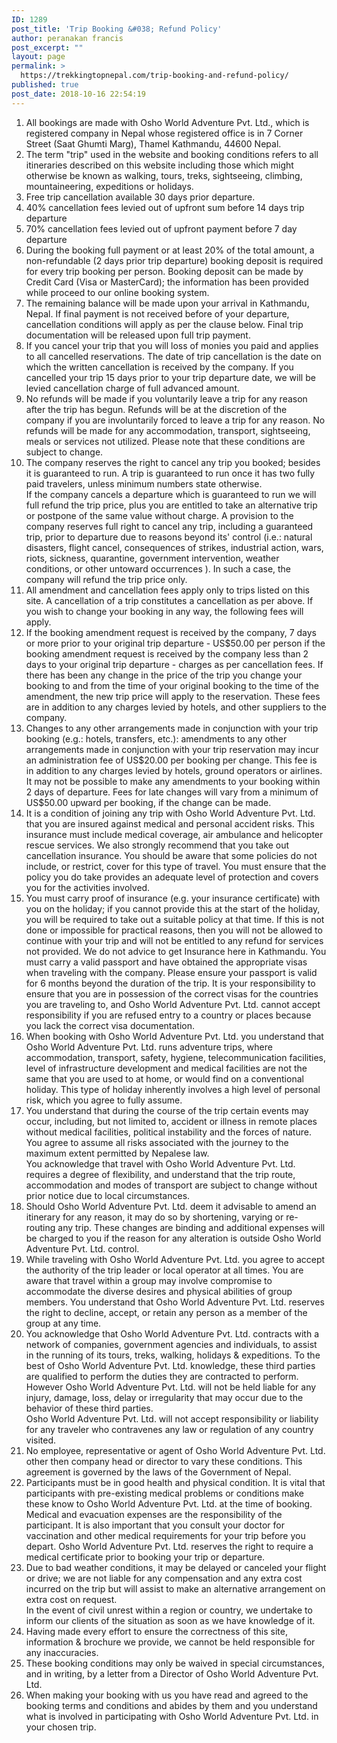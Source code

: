 ```yaml
---
ID: 1289
post_title: 'Trip Booking &#038; Refund Policy'
author: peranakan francis
post_excerpt: ""
layout: page
permalink: >
  https://trekkingtopnepal.com/trip-booking-and-refund-policy/
published: true
post_date: 2018-10-16 22:54:19
---
```

<!-- wp:list {"ordered":true} -->
<ol><li>All bookings are made with Osho World Adventure Pvt. Ltd., which is registered company in Nepal whose registered office is in 7 Corner Street (Saat Ghumti Marg), Thamel Kathmandu, 44600 Nepal.</li><li>The term "trip" used in the website and booking conditions refers to all itineraries described on this website including those which might otherwise be known as walking, tours, treks, sightseeing, climbing, mountaineering, expeditions or holidays.</li><li>Free trip cancellation available 30 days prior departure.</li><li>40% cancellation fees levied out of upfront sum before 14 days trip departure</li><li>70% cancellation fees levied out of upfront payment before 7 day departure</li><li>During the booking full payment or at least 20% of the total amount, a non-refundable (2 days prior trip departure) booking deposit is required for every trip booking per person. Booking deposit can be made by Credit Card (Visa or MasterCard); the information has been provided while proceed to our online booking system.</li><li>The remaining balance will be made upon your arrival in Kathmandu, Nepal. If final payment is not received before of your departure, cancellation conditions will apply as per the clause below. Final trip documentation will be released upon full trip payment.</li><li>If you cancel your trip that you will loss of monies you paid and applies to all cancelled reservations. The date of trip cancellation is the date on which the written cancellation is received by the company. If you cancelled your trip 15 days prior to your trip departure date, we will be levied cancellation charge of full advanced amount.</li><li>No refunds will be made if you voluntarily leave a trip for any reason after the trip has begun. Refunds will be at the discretion of the company if you are involuntarily forced to leave a trip for any reason. No refunds will be made for any accommodation, transport, sightseeing, meals or services not utilized. Please note that these conditions are subject to change.</li><li>The company reserves the right to cancel any trip you booked; besides it is guaranteed to run. A trip is guaranteed to run once it has two fully paid travelers, unless minimum numbers state otherwise.<br/>If the company cancels a departure which is guaranteed to run we will full refund the trip price, plus you are entitled to take an alternative trip or postpone of the same value without charge. A provision to the company reserves full right to cancel any trip, including a guaranteed trip, prior to departure due to reasons beyond its' control (i.e.: natural disasters, flight cancel, consequences of strikes, industrial action, wars, riots, sickness, quarantine, government intervention, weather conditions, or other untoward occurrences ). In such a case, the company will refund the trip price only.</li><li>All amendment and cancellation fees apply only to trips listed on this site. A cancellation of a trip constitutes a cancellation as per above. If you wish to change your booking in any way, the following fees will apply.</li><li>If the booking amendment request is received by the company, 7 days or more prior to your original trip departure - US$50.00 per person if the booking amendment request is received by the company less than 2 days to your original trip departure - charges as per cancellation fees. If there has been any change in the price of the trip you change your booking to and from the time of your original booking to the time of the amendment, the new trip price will apply to the reservation. These fees are in addition to any charges levied by hotels, and other suppliers to the company.</li><li>Changes to any other arrangements made in conjunction with your trip booking (e.g.: hotels, transfers, etc.): amendments to any other arrangements made in conjunction with your trip reservation may incur an administration fee of US$20.00 per booking per change. This fee is in addition to any charges levied by hotels, ground operators or airlines.<br/>It may not be possible to make any amendments to your booking within 2 days of departure. Fees for late changes will vary from a minimum of US$50.00 upward per booking, if the change can be made.</li><li>It is a condition of joining any trip with Osho World Adventure Pvt. Ltd. that you are insured against medical and personal accident risks. This insurance must include medical coverage, air ambulance and helicopter rescue services. We also strongly recommend that you take out cancellation insurance. You should be aware that some policies do not include, or restrict, cover for this type of travel. You must ensure that the policy you do take provides an adequate level of protection and covers you for the activities involved.</li><li>You must carry proof of insurance (e.g. your insurance certificate) with you on the holiday; if you cannot provide this at the start of the holiday, you will be required to take out a suitable policy at that time. If this is not done or impossible for practical reasons, then you will not be allowed to continue with your trip and will not be entitled to any refund for services not provided. We do not advice to get Insurance here in Kathmandu. You must carry a valid passport and have obtained the appropriate visas when traveling with the company. Please ensure your passport is valid for 6 months beyond the duration of the trip. It is your responsibility to ensure that you are in possession of the correct visas for the countries you are traveling to, and Osho World Adventure Pvt. Ltd. cannot accept responsibility if you are refused entry to a country or places because you lack the correct visa documentation.</li><li>When booking with Osho World Adventure Pvt. Ltd. you understand that Osho World Adventure Pvt. Ltd. runs adventure trips, where accommodation, transport, safety, hygiene, telecommunication facilities, level of infrastructure development and medical facilities are not the same that you are used to at home, or would find on a conventional holiday. This type of holiday inherently involves a high level of personal risk, which you agree to fully assume.</li><li>You understand that during the course of the trip certain events may occur, including, but not limited to, accident or illness in remote places without medical facilities, political instability and the forces of nature. You agree to assume all risks associated with the journey to the maximum extent permitted by Nepalese law.<br/>You acknowledge that travel with Osho World Adventure Pvt. Ltd. requires a degree of flexibility, and understand that the trip route, accommodation and modes of transport are subject to change without prior notice due to local circumstances.</li><li>Should Osho World Adventure Pvt. Ltd. deem it advisable to amend an itinerary for any reason, it may do so by shortening, varying or re-routing any trip. These changes are binding and additional expenses will be charged to you if the reason for any alteration is outside Osho World Adventure Pvt. Ltd. control.</li><li>While traveling with Osho World Adventure Pvt. Ltd. you agree to accept the authority of the trip leader or local operator at all times. You are aware that travel within a group may involve compromise to accommodate the diverse desires and physical abilities of group members. You understand that Osho World Adventure Pvt. Ltd. reserves the right to decline, accept, or retain any person as a member of the group at any time.</li><li>You acknowledge that Osho World Adventure Pvt. Ltd. contracts with a network of companies, government agencies and individuals, to assist in the running of its tours, treks, walking, holidays &amp; expeditions. To the best of Osho World Adventure Pvt. Ltd. knowledge, these third parties are qualified to perform the duties they are contracted to perform. However Osho World Adventure Pvt. Ltd. will not be held liable for any injury, damage, loss, delay or irregularity that may occur due to the behavior of these third parties.<br/>Osho World Adventure Pvt. Ltd. will not accept responsibility or liability for any traveler who contravenes any law or regulation of any country visited.</li><li>No employee, representative or agent of Osho World Adventure Pvt. Ltd. other then company head or director to vary these conditions. This agreement is governed by the laws of the Government of Nepal.</li><li>Participants must be in good health and physical condition. It is vital that participants with pre-existing medical problems or conditions make these know to Osho World Adventure Pvt. Ltd. at the time of booking. Medical and evacuation expenses are the responsibility of the participant. It is also important that you consult your doctor for vaccination and other medical requirements for your trip before you depart. Osho World Adventure Pvt. Ltd. reserves the right to require a medical certificate prior to booking your trip or departure.</li><li>Due to bad weather conditions, it may be delayed or canceled your flight or drive; we are not liable for any compensation and any extra cost incurred on the trip but will assist to make an alternative arrangement on extra cost on request.<br/>In the event of civil unrest within a region or country, we undertake to inform our clients of the situation as soon as we have knowledge of it.</li><li>Having made every effort to ensure the correctness of this site, information &amp; brochure we provide, we cannot be held responsible for any inaccuracies.</li><li>These booking conditions may only be waived in special circumstances, and in writing, by a letter from a Director of Osho World Adventure Pvt. Ltd.</li><li>When making your booking with us you have read and agreed to the booking terms and conditions and abides by them and you understand what is involved in participating with Osho World Adventure Pvt. Ltd. in your chosen trip.</li></ol>
<!-- /wp:list -->